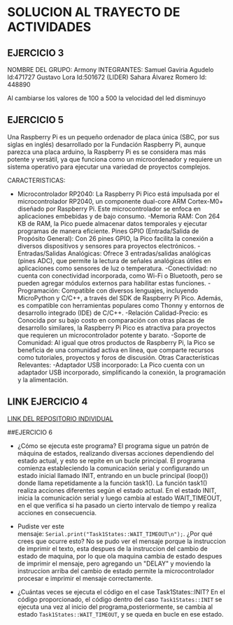 # SOLUCION AL TRAYECTO DE ACTIVIDADES
## EJERCICIO 3
NOMBRE DEL GRUPO: Armony 
INTEGRANTES: 
Samuel Gaviria Agudelo Id:471727
Gustavo Lora Id:501672 (LIDER) 
Sahara Álvarez Romero Id: 448890

Al cambiarse los valores de 100 a 500 la velocidad del led disminuyo

## EJERCICIO 5
Una Raspberry Pi es un pequeño ordenador de placa única (SBC, por sus siglas en inglés) desarrollado por la Fundación Raspberry Pi, aunque parezca una placa arduino, la Raspberry Pi es se considera mas más potente y versátil, ya que funciona como un microordenador y requiere un sistema operativo para ejecutar una variedad de proyectos complejos.

CARACTERISTICAS:
- Microcontrolador RP2040: La Raspberry Pi Pico está impulsada por el microcontrolador RP2040, un componente dual-core ARM Cortex-M0+ diseñado por Raspberry Pi. Este microcontrolador se enfoca en aplicaciones embebidas y de bajo consumo.
-Memoria RAM: Con 264 KB de RAM, la Pico puede almacenar datos temporales y ejecutar programas de manera eficiente.
Pines GPIO (Entrada/Salida de Propósito General): Con 26 pines GPIO, la Pico facilita la conexión a diversos dispositivos y sensores para proyectos electrónicos.
-Entradas/Salidas Analógicas: Ofrece 3 entradas/salidas analógicas (pines ADC), que permite la lectura de señales analógicas útiles en aplicaciones como sensores de luz o temperatura.
-Conectividad: no cuenta con conectividad incorporada, como Wi-Fi o Bluetooth, pero se pueden agregar módulos externos para habilitar estas funciones.
-Programación: Compatible con diversos lenguajes, incluyendo MicroPython y C/C++, a través del SDK de Raspberry Pi Pico. Además, es compatible con herramientas populares como Thonny y entornos de desarrollo integrado (IDE) de C/C++.
-Relación Calidad-Precio: es Conocida por su bajo costo en comparación con otras placas de desarrollo similares, la Raspberry Pi Pico es atractiva para proyectos que requieren un microcontrolador potente y barato.
-Soporte de Comunidad: Al igual que otros productos de Raspberry Pi, la Pico se beneficia de una comunidad activa en línea, que comparte recursos como tutoriales, proyectos y foros de discusión.
Otras Características Relevantes:
-Adaptador USB incorporado: La Pico cuenta con un adaptador USB incorporado, simplificando la conexión, la programación y la alimentación.

## LINK EJERCICIO 4

[LINK DEL REPOSITORIO INDIVIDUAL](https://github.com/xarahas/Repositorio-Individual-.git)


##EJERCICIO 6
- ¿Cómo se ejecuta este programa?
El programa sigue un patrón de máquina de estados, realizando diversas acciones dependiendo del estado actual, y esto se repite en un bucle principal.
El programa comienza estableciendo la comunicación serial y configurando un estado inicial llamado INIT, entrando en un bucle principal (loop()) donde llama repetidamente a la función task1().
La función task1() realiza acciones diferentes según el estado actual. En el estado INIT, inicia la comunicación serial y luego cambia al estado WAIT_TIMEOUT, en el que verifica si ha pasado un cierto intervalo de tiempo y realiza acciones en consecuencia.
  
- Pudiste ver este mensaje: `Serial.print("Task1States::WAIT_TIMEOUT\n");`. ¿Por qué crees que ocurre esto?
No se pudo ver el mensaje porque la instruccion de imprimir el texto, esta despues de la instruccion del cambio de estado de maquina, por lo que ola maquina cambia de estado despues de imprimir el mensaje, pero agregando un "DELAY" y moviendo la instruccion arriba del cambio de estado permite la microcontrolador procesar e imprimir el mensaje correctamente.
  
- ¿Cuántas veces se ejecuta el código en el case Task1States::INIT?
En el código proporcionado, el código dentro del caso `Task1States::INIT` se ejecuta una vez al inicio del programa,posteriormente, se cambia al estado  `Task1States::WAIT_TIMEOUT`, y se queda en bucle en ese estado.
